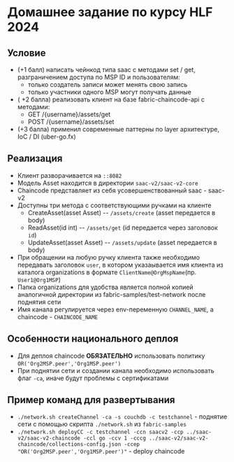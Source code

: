 # Домашнее задание по курсу HLF 2024

## Условие
- (+1 балл) написать чейнкод типа saac с методами set / get, разграничением доступа по MSP ID и пользователям: 
   - только создатель записи может менять свою запись
   - только участники одного MSP могут получать данные
- ( +2 балла) реализовать клиент на базе fabric-chaincode-api с методами:
   - GET /{username}/assets/get
   - POST /{username}/assets/set
- (+3 балла) применил современные паттерны по layer архитектуре, IoC / DI (uber-go.fx)

## Реализация
- Клиент разворачивается на `::8082`
- Модель Asset находится в директории `saac-v2/saac-v2-core`
- Chaincode представляет из себя усовершенствованный saac - saac-v2
- Доступны три метода с соответствующими ручками на клиенте
  - CreateAsset(asset Asset) -- `/assets/create` (asset передается в body)
  - ReadAsset(id int) -- `/assets/get` (id передается через заголовок `id`)
  - UpdateAsset(asset Asset) -- `/assets/update` (asset передается в body)
- При обращении на любую ручку клиента также необходимо передавать заголовок `user`, в котором указаывается имя клиента из каталога organizations в формате `ClientName@OrgMspName`(пр. `User1@Org1MSP`)
- Папка organizations для удобства является полной копией аналогичной директории из fabric-samples/test-network после поднятия сети
- Имя канала регулируется через env-переменную `CHANNEL_NAME`, а chaincode - `CHAINCODE_NAME`

## Особенности национального деплоя
- Для деплоя chaincode **ОБЯЗАТЕЛЬНО** использовать политику `OR('Org2MSP.peer','Org1MSP.peer')`
- При поднятии сети и создании канала необходимо использовать флаг `-ca`, иначе будут проблемы с сертификатами

## Пример команд для развертывания
- `./network.sh createChannel -ca -s couchdb -c testchannel` - поднятие сети с помощью скрипта `./network.sh` из `fabric-samples`
- `./network.sh deployCC -c testchannel -ccn saacv2 -ccp ../saac-v2/saac-v2-chaincode -ccl go -ccv 1 -cccg ../saac-v2/saac-v2-chaincode/collections-config.json -ccep "OR('Org2MSP.peer','Org1MSP.peer')"` - deploy chaincode
